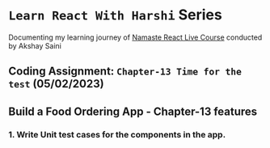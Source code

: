 # `Learn React With Harshi` Series 
   Documenting my learning journey of [Namaste React Live Course](https://learn.namastedev.com/) conducted by Akshay Saini

## Coding Assignment: `Chapter-13 Time for the test` (05/02/2023)

## Build a Food Ordering App - Chapter-13 features

### 1. Write Unit test cases for the components in the app.


